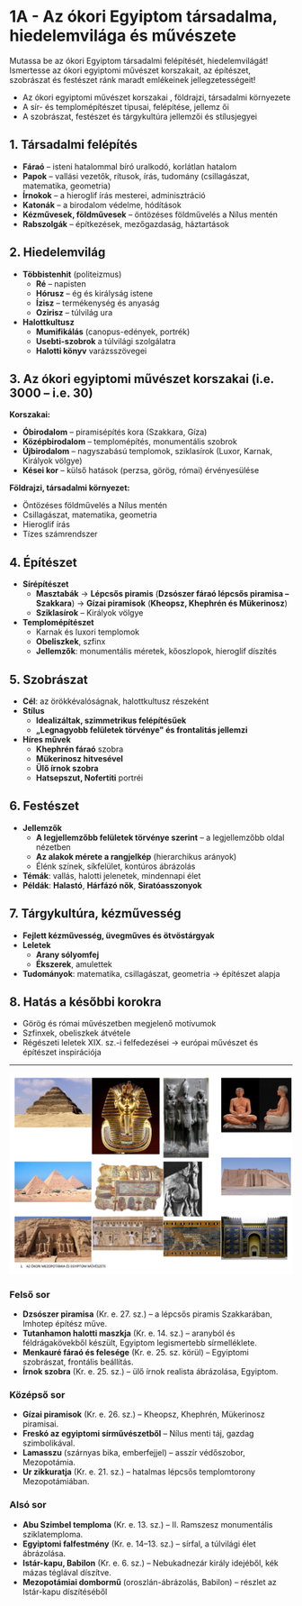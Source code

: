 # 1A - Az ókori Egyiptom társadalma, hiedelemvilága és művészete

Mutassa be  az  ókori  Egyiptom  társadalmi  felépítését,  hiedelemvilágát! Ismertesse az ókori egyiptomi művészet korszakait, az építészet, szobrászat és festészet ránk maradt emlékeinek jellegzetességeit!

- Az ókori egyiptomi művészet korszakai , földrajzi, társadalmi környezete
- A sír- és templomépítészet típusai, felépítése, jellemz ői
- A szobrászat, festészet és tárgykultúra jellemzői és stílusjegyei

## 1. Társadalmi felépítés
- **Fáraó** – isteni hatalommal bíró uralkodó, korlátlan hatalom
- **Papok** – vallási vezetők, rítusok, írás, tudomány (csillagászat, matematika, geometria)
- **Írnokok** – a hieroglif írás mesterei, adminisztráció
- **Katonák** – a birodalom védelme, hódítások
- **Kézművesek, földművesek** – öntözéses földművelés a Nílus mentén
- **Rabszolgák** – építkezések, mezőgazdaság, háztartások

## 2. Hiedelemvilág
- **Többistenhit** (politeizmus)
  - **Ré** – napisten
  - **Hórusz** – ég és királyság istene
  - **Ízisz** – termékenység és anyaság
  - **Ozirisz** – túlvilág ura
- **Halottkultusz**
  - **Mumifikálás** (canopus-edények, portrék)
  - **Usebti-szobrok** a túlvilági szolgálatra
  - **Halotti könyv** varázsszövegei

## 3. Az ókori egyiptomi művészet korszakai (i.e. 3000 – i.e. 30)
**Korszakai:**
- **Óbirodalom** – piramisépítés kora (Szakkara, Gíza)
- **Középbirodalom** – templomépítés, monumentális szobrok
- **Újbirodalom** – nagyszabású templomok, sziklasírok (Luxor, Karnak, Királyok völgye)
- **Kései kor** – külső hatások (perzsa, görög, római) érvényesülése

**Földrajzi, társadalmi környezet:**
- Öntözéses földművelés a Nílus mentén
- Csillagászat, matematika, geometria
- Hieroglif írás
- Tízes számrendszer

## 4. Építészet
- **Sírépítészet**
  - **Masztabák** → **Lépcsős piramis** (**Dzsószer fáraó lépcsős piramisa – Szakkara**) → **Gízai piramisok** (**Kheopsz, Khephrén és Mükerinosz**)
  - **Sziklasírok** – Királyok völgye
- **Templomépítészet**
  - Karnak és luxori templomok
  - **Obeliszkek**, szfinx
  - **Jellemzők**: monumentális méretek, kőoszlopok, hieroglif díszítés

## 5. Szobrászat
- **Cél**: az örökkévalóságnak, halottkultusz részeként
- **Stílus**
  - **Idealizáltak, szimmetrikus felépítésűek**
  - **„Legnagyobb felületek törvénye" és frontalitás jellemzi**
- **Híres művek**
  - **Khephrén fáraó** szobra
  - **Mükerinosz hitvesével**
  - **Ülő írnok szobra**
  - **Hatsepszut, Nofertiti** portréi

## 6. Festészet
- **Jellemzők**
  - **A legjellemzőbb felületek törvénye szerint** – a legjellemzőbb oldal nézetben
  - **Az alakok mérete a rangjelkép** (hierarchikus arányok)
  - Élénk színek, síkfelület, kontúros ábrázolás
- **Témák**: vallás, halotti jelenetek, mindennapi élet
- **Példák**: **Halastó**, **Hárfázó nők**, **Siratóasszonyok**

## 7. Tárgykultúra, kézművesség
- **Fejlett kézművesség, üvegműves és ötvöstárgyak**
- **Leletek**
  - **Arany sólyomfej**
  - **Ékszerek**, amulettek
- **Tudományok**: matematika, csillagászat, geometria → építészet alapja

## 8. Hatás a későbbi korokra
- Görög és római művészetben megjelenő motívumok
- Szfinxek, obeliszkek átvétele
- Régészeti leletek XIX. sz.-i felfedezései → európai művészet és építészet inspirációja

---

![Az ókori Mezopotámia és Egyiptom](../images/1_Az%20ókori%20Mezopotámia%20és%20Egyiptom_KÉP.png)

### **Felső sor**

- **Dzsószer piramisa** (Kr. e. 27. sz.) – a lépcsős piramis Szakkarában, Imhotep építész műve.
- **Tutanhamon halotti maszkja** (Kr. e. 14. sz.) – aranyból és féldrágakövekből készült, Egyiptom legismertebb sírmelléklete.
- **Menkauré fáraó és felesége** (Kr. e. 25. sz. körül) – Egyiptomi szobrászat, frontális beállítás.
- **Írnok szobra** (Kr. e. 25. sz.) – ülő írnok realista ábrázolása, Egyiptom.

### **Középső sor**

- **Gízai piramisok** (Kr. e. 26. sz.) – Kheopsz, Khephrén, Mükerinosz piramisai.
- **Freskó az egyiptomi sírművészetből** – Nílus menti táj, gazdag szimbolikával.
- **Lamasszu** (szárnyas bika, emberfejjel) – asszír védőszobor, Mezopotámia.
- **Ur zikkuratja** (Kr. e. 21. sz.) – hatalmas lépcsős templomtorony Mezopotámiában.

### **Alsó sor**

- **Abu Szimbel temploma** (Kr. e. 13. sz.) – II. Ramszesz monumentális sziklatemploma.
- **Egyiptomi falfestmény** (Kr. e. 14–13. sz.) – sírfal, a túlvilági élet ábrázolása.
- **Istár-kapu, Babilon** (Kr. e. 6. sz.) – Nebukadnezár király idejéből, kék mázas téglával díszítve.
- **Mezopotámiai dombormű** (oroszlán-ábrázolás, Babilon) – részlet az Istár-kapu díszítéséből
